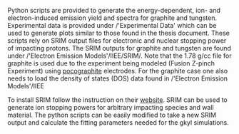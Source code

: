 Python scripts are provided to generate the energy-dependent, ion- and electron-induced emission yield and spectra for graphite and tungsten. Experimental data is provided under /'Experimental Data' which can be used to generate plots similar to those found in the thesis document. These scripts rely on SRIM output files for electronic and nuclear stopping power of impacting protons. The SRIM outputs for graphite and tungsten are found under /'Electron Emission Models'/IIEE/SRIM/. Note that the 1.78 g/cc file for graphite is used due to the experiment being modeled (Fusion Z-pinch Experiment) using [pocographite]([url](https://poco.entegris.com/en/home/products/premium-graphite/industrial-grades/axf5q.html)) electrodes. For the graphite case one also needs to load the density of states (DOS) data found in /'Electron Emission Models'/IIEE 

To install SRIM follow the instruction on their [website]([url](http://www.srim.org/index.htm#HOMETOP)). SRIM can be used to generate ion stopping powers for arbitrary impacting species and wall material. The python scripts can be easily modified to take a new SRIM output and calculate the fitting parameters needed for the gkyl simulations.
